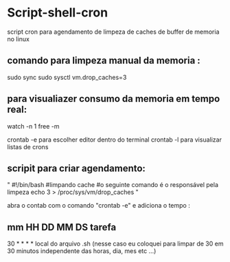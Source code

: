 # Script-shell-cron
script cron para agendamento de limpeza de caches de buffer de memoria no linux

## comando para limpeza manual da memoria : 
sudo sync sudo sysctl vm.drop_caches=3

## para visualiazer consumo da memoria em tempo real:
watch -n 1 free -m

crontab -e para escolher editor dentro do terminal
crontab -l para visualizar listas de crons

## scripit para criar agendamento: 

" #!/bin/bash
#limpando cache
#o seguinte comando é o responsável pela limpeza
echo 3 > /proc/sys/vm/drop_caches "

abra o contab com o comando "crontab -e"  e adiciona o tempo : 
## mm HH DD MM DS tarefa
30 * * * * local do arquivo .sh (nesse caso eu coloquei para limpar de 30 em 30 minutos independente das horas, dia, mes etc ...)


